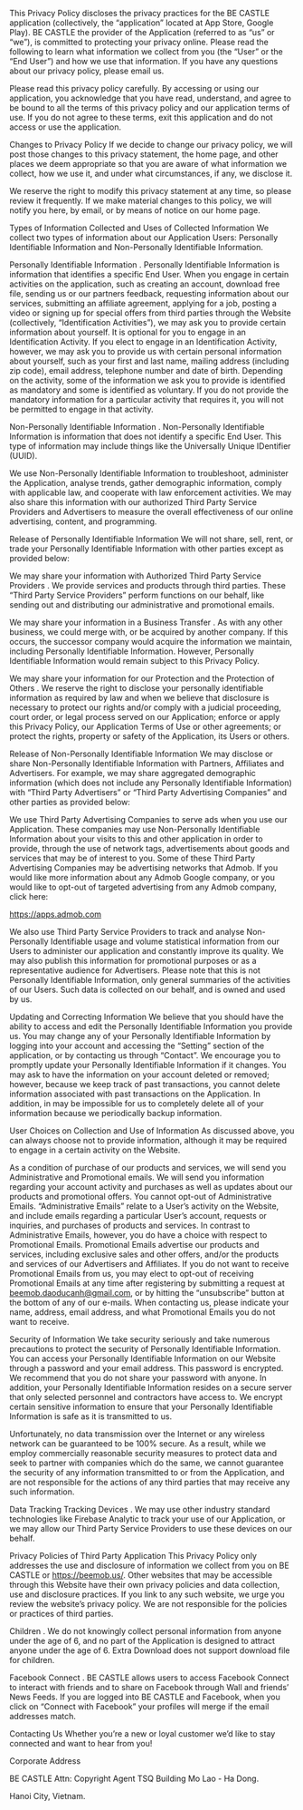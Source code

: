 This Privacy Policy discloses the privacy practices for the BE CASTLE application (collectively, the “application” located at App Store, Google Play). BE CASTLE the provider of the Application (referred to as “us” or “we”), is committed to protecting your privacy online. Please read the following to learn what information we collect from you (the “User” or the “End User”) and how we use that information. If you have any questions about our privacy policy, please email us.

Please read this privacy policy carefully. By accessing or using our application, you acknowledge that you have read, understand, and agree to be bound to all the terms of this privacy policy and our application terms of use. If you do not agree to these terms, exit this application and do not access or use the application.

Changes to Privacy Policy If we decide to change our privacy policy, we will post those changes to this privacy statement, the home page, and other places we deem appropriate so that you are aware of what information we collect, how we use it, and under what circumstances, if any, we disclose it.

We reserve the right to modify this privacy statement at any time, so please review it frequently. If we make material changes to this policy, we will notify you here, by email, or by means of notice on our home page.

Types of Information Collected and Uses of Collected Information We collect two types of information about our Application Users: Personally Identifiable Information and Non-Personally Identifiable Information.

Personally Identifiable Information . Personally Identifiable Information is information that identifies a specific End User. When you engage in certain activities on the application, such as creating an account, download free file, sending us or our partners feedback, requesting information about our services, submitting an affiliate agreement, applying for a job, posting a video or signing up for special offers from third parties through the Website (collectively, “Identification Activities”), we may ask you to provide certain information about yourself. It is optional for you to engage in an Identification Activity. If you elect to engage in an Identification Activity, however, we may ask you to provide us with certain personal information about yourself, such as your first and last name, mailing address (including zip code), email address, telephone number and date of birth. Depending on the activity, some of the information we ask you to provide is identified as mandatory and some is identified as voluntary. If you do not provide the mandatory information for a particular activity that requires it, you will not be permitted to engage in that activity.

Non-Personally Identifiable Information . Non-Personally Identifiable Information is information that does not identify a specific End User. This type of information may include things like the Universally Unique IDentifier (UUID).

We use Non-Personally Identifiable Information to troubleshoot, administer the Application, analyse trends, gather demographic information, comply with applicable law, and cooperate with law enforcement activities. We may also share this information with our authorized Third Party Service Providers and Advertisers to measure the overall effectiveness of our online advertising, content, and programming.

Release of Personally Identifiable Information We will not share, sell, rent, or trade your Personally Identifiable Information with other parties except as provided below:

We may share your information with Authorized Third Party Service Providers . We provide services and products through third parties. These “Third Party Service Providers” perform functions on our behalf, like sending out and distributing our administrative and promotional emails.

We may share your information in a Business Transfer . As with any other business, we could merge with, or be acquired by another company. If this occurs, the successor company would acquire the information we maintain, including Personally Identifiable Information. However, Personally Identifiable Information would remain subject to this Privacy Policy.

We may share your information for our Protection and the Protection of Others . We reserve the right to disclose your personally identifiable information as required by law and when we believe that disclosure is necessary to protect our rights and/or comply with a judicial proceeding, court order, or legal process served on our Application; enforce or apply this Privacy Policy, our Application Terms of Use or other agreements; or protect the rights, property or safety of the Application, its Users or others.

Release of Non-Personally Identifiable Information We may disclose or share Non-Personally Identifiable Information with Partners, Affiliates and Advertisers. For example, we may share aggregated demographic information (which does not include any Personally Identifiable Information) with “Third Party Advertisers” or “Third Party Advertising Companies” and other parties as provided below:

We use Third Party Advertising Companies to serve ads when you use our Application. These companies may use Non-Personally Identifiable Information about your visits to this and other application in order to provide, through the use of network tags, advertisements about goods and services that may be of interest to you. Some of these Third Party Advertising Companies may be advertising networks that Admob. If you would like more information about any Admob Google company, or you would like to opt-out of targeted advertising from any Admob company, click here:

https://apps.admob.com

We also use Third Party Service Providers to track and analyse Non-Personally Identifiable usage and volume statistical information from our Users to administer our application and constantly improve its quality. We may also publish this information for promotional purposes or as a representative audience for Advertisers. Please note that this is not Personally Identifiable Information, only general summaries of the activities of our Users. Such data is collected on our behalf, and is owned and used by us.

Updating and Correcting Information We believe that you should have the ability to access and edit the Personally Identifiable Information you provide us. You may change any of your Personally Identifiable Information by logging into your account and accessing the “Setting” section of the application, or by contacting us through “Contact”. We encourage you to promptly update your Personally Identifiable Information if it changes. You may ask to have the information on your account deleted or removed; however, because we keep track of past transactions, you cannot delete information associated with past transactions on the Application. In addition, in may be impossible for us to completely delete all of your information because we periodically backup information.

User Choices on Collection and Use of Information As discussed above, you can always choose not to provide information, although it may be required to engage in a certain activity on the Website.

As a condition of purchase of our products and services, we will send you Administrative and Promotional emails. We will send you information regarding your account activity and purchases as well as updates about our products and promotional offers. You cannot opt-out of Administrative Emails. “Administrative Emails” relate to a User’s activity on the Website, and include emails regarding a particular User’s account, requests or inquiries, and purchases of products and services. In contrast to Administrative Emails, however, you do have a choice with respect to Promotional Emails. Promotional Emails advertise our products and services, including exclusive sales and other offers, and/or the products and services of our Advertisers and Affiliates. If you do not want to receive Promotional Emails from us, you may elect to opt-out of receiving Promotional Emails at any time after registering by submitting a request at beemob.daoducanh@gmail.com, or by hitting the “unsubscribe” button at the bottom of any of our e-mails. When contacting us, please indicate your name, address, email address, and what Promotional Emails you do not want to receive.

Security of Information We take security seriously and take numerous precautions to protect the security of Personally Identifiable Information. You can access your Personally Identifiable Information on our Website through a password and your email address. This password is encrypted. We recommend that you do not share your password with anyone. In addition, your Personally Identifiable Information resides on a secure server that only selected personnel and contractors have access to. We encrypt certain sensitive information to ensure that your Personally Identifiable Information is safe as it is transmitted to us.

Unfortunately, no data transmission over the Internet or any wireless network can be guaranteed to be 100% secure. As a result, while we employ commercially reasonable security measures to protect data and seek to partner with companies which do the same, we cannot guarantee the security of any information transmitted to or from the Application, and are not responsible for the actions of any third parties that may receive any such information.

Data Tracking Tracking Devices . We may use other industry standard technologies like Firebase Analytic to track your use of our Application, or we may allow our Third Party Service Providers to use these devices on our behalf.

Privacy Policies of Third Party Application This Privacy Policy only addresses the use and disclosure of information we collect from you on BE CASTLE or https://beemob.us/. Other websites that may be accessible through this Website have their own privacy policies and data collection, use and disclosure practices. If you link to any such website, we urge you review the website’s privacy policy. We are not responsible for the policies or practices of third parties.

Children . We do not knowingly collect personal information from anyone under the age of 6, and no part of the Application is designed to attract anyone under the age of 6. Extra Download does not support download file for children.

Facebook Connect . BE CASTLE allows users to access Facebook Connect to interact with friends and to share on Facebook through Wall and friends’ News Feeds. If you are logged into BE CASTLE and Facebook, when you click on “Connect with Facebook” your profiles will merge if the email addresses match.

Contacting Us Whether you’re a new or loyal customer we’d like to stay connected and want to hear from you!

Corporate Address

BE CASTLE Attn: Copyright Agent TSQ Building Mo Lao - Ha Dong.

Hanoi City, Vietnam.
